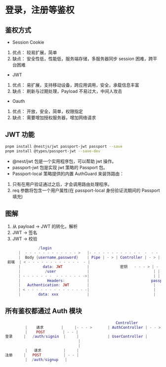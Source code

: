 # 登录，注册等鉴权

## 鉴权方式

- Session Cookie

1. 优点：
   较易扩展，简单
2. 缺点：
   安全性低，性能低，服务端存储，多服务器同步 session 困难，跨平台困难

- JWT

1. 优点：
   易扩展，支持移动设备，跨应用调用，安全，承载信息丰富
2. 缺点：
   刷新与过期处理，Payload 不易过大，中间人攻击

- Oauth

1. 优点：
   开放，安全，简单，权限指定
2. 缺点：
   需要增加授权服务器，增加网络请求

## JWT 功能

```sh
pnpm install @nestjs/jwt passport-jwt passport --save
pnpm install @types/passport-jwt --save-dev
```

- @nest/jwt 包是一个实用程序包，可以帮助 jwt 操作。
- passport-jwt 包是实现 jwt 策略的 Passport 包。
- Passport-local 策略提供的内置 AuthGuard 来装饰路由：

1. 只有在用户验证通过之后，才会调用路由处理程序。
2. req 参数将包含一个用户属性(在 passport-local 身份验证流期间的 Passport 填充)

## 图解

1. 从 payload -> JWT 的转化，解析
2. JWT -> 签名
3. JWT -> 校验

```lua
               /login
      |  - - - - - - - - - - - - >   |- - - - - - - - - - - -  -  - - -  - - -  - - - - - - - - - |
      |  Body {username,password}    | Pipe | - > | Controller | - > | Service | - > | Repository |
 前端  | < - - - - - - - - - - - -  - |
      |          data: JWT           |              密钥   - - - > | - - - - - - - |
      |           /user              |                             | |- - - - - |  |
      | - - - - - - -  - - - - - - ->|                             | | 签名     |  |
      |            Headers:          |                            passport |       |
      |   Authentication: JWT        |                             |       V       |
      | < - - - - - - - - - - - - - -|                             |  | - - - - -| |
      |        data: xxx             |                             |  |  JWT     | |
```

## 所有鉴权都通过 Auth 模块

```lua
                                                  Controller                Service
         |    请求        |     |- - - >       | AuthController | - - >   | AuthService |
         |    POST        | - - |                                               |
登录     |   /auth/signin  |     |             | UserController |         | UserService | - - >   | UserRepository |
                                 |
                                 |
         |   请求          |     |
注册     |   POST          | - - |
         |  /auth/signup   |
```
